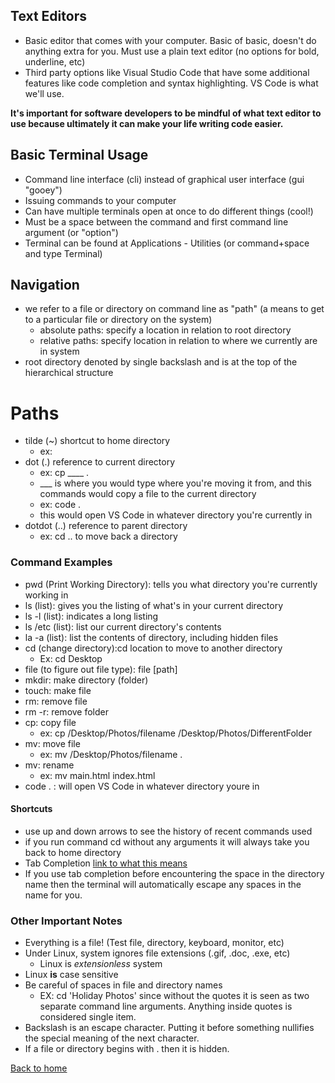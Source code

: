 ## Text Editors

- Basic editor that comes with your computer. Basic of basic, doesn't do anything extra for you. Must use a plain text editor (no options for bold, underline, etc)
- Third party options like Visual Studio Code that have some additional features like code completion and syntax highlighting. VS Code is what we'll use.

**It's important for software developers to be mindful of what text editor to use because ultimately it can make your life writing code easier.**

## Basic Terminal Usage

- Command line interface (cli) instead of graphical user interface (gui "gooey")
- Issuing commands to your computer
- Can have multiple terminals open at once to do different things (cool!)
- Must be a space between the command and first command line argument (or "option")
- Terminal can be found at Applications - Utilities (or command+space and type Terminal)

## Navigation 

- we refer to a file or directory on command line as "path" (a means to get to a particular file or directory on the system) 
  - absolute paths: specify a location in relation to root directory
  - relative paths: specify location in relation to where we currently are in system
- root directory denoted by single backslash and is at the top of the hierarchical structure

# Paths

- tilde (~) shortcut to home directory
  - ex: 
- dot (.) reference to current directory
  - ex: cp ____ .    
  - ___ is where you would type where you're moving it from, and this commands would copy a file to the current directory
  - ex: code .
  - this would open VS Code in whatever directory you're currently in 
- dotdot (..) reference to parent directory 
  - ex: cd .. to move back a directory

### Command Examples

 - pwd (Print Working Directory): tells you what directory you're currently working in
 - ls (list): gives you the listing of what's in your current directory
 - ls -l (list): indicates a long listing
 - ls /etc (list): list our current directory's contents
 - la -a (list): list the contents of directory, including hidden files 
 - cd (change directory):cd location to move to another directory
   - Ex: cd Desktop
 - file (to figure out file type): file [path]
 - mkdir: make directory (folder)
 - touch: make file
 - rm: remove file
 - rm -r: remove folder
 - cp: copy file
   - ex: cp /Desktop/Photos/filename /Desktop/Photos/DifferentFolder
 - mv: move file
   - ex: mv /Desktop/Photos/filename .
 - mv: rename
   - ex: mv main.html index.html 
 - code . : will open VS Code in whatever directory youre in 
 
 
 #### Shortcuts
 
 - use up and down arrows to see the history of recent commands used 
 - if you run command cd without any arguments it will always take you back to home directory
 - Tab Completion [link to what this means](https://ryanstutorials.net/linuxtutorial/navigation.php)
 - If you use tab completion before encountering the space in the directory name then the terminal will automatically escape any spaces in the name for you.
 
 ### Other Important Notes
 
 - Everything is a file! (Test file, directory, keyboard, monitor, etc)
 - Under Linux, system ignores file extensions (.gif, .doc, .exe, etc)
   - Linux is *extensionless* system
 - Linux **is** case sensitive
 - Be careful of spaces in file and directory names
   - EX: cd 'Holiday Photos' since without the quotes it is seen as two separate command line arguments. Anything inside quotes is considered single item. 
 - Backslash is an escape character. Putting it before something nullifies the special meaning of the next character. 
 - If a file or directory begins with . then it is hidden. 

 [Back to home](README.md)
 


